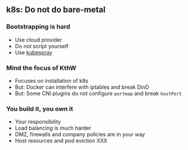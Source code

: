 ## k8s: Do not do bare-metal

### Bootstrapping is hard

- Use cloud provider
- Do not script yourself
- Use [kubespray](https://github.com/kubernetes-sigs/kubespray)

### Mind the focus of KthW

- Focuses on installation of k8s
- But: Docker can interfere with iptables and break DinD
- But: Some CNI plugins do not configure `portmap` and break `hostPort`

### You build it, you own it

- Your responsibility
- Load balancing is much harder
- DMZ, firewalls and company policies are in your way
- Host resources and pod eviction XXX
